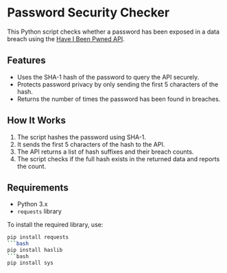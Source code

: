 # Password Security Checker

This Python script checks whether a password has been exposed in a data breach using the [Have I Been Pwned API](https://haveibeenpwned.com/Passwords).

## Features
- Uses the SHA-1 hash of the password to query the API securely.
- Protects password privacy by only sending the first 5 characters of the hash.
- Returns the number of times the password has been found in breaches.

## How It Works
1. The script hashes the password using SHA-1.
2. It sends the first 5 characters of the hash to the API.
3. The API returns a list of hash suffixes and their breach counts.
4. The script checks if the full hash exists in the returned data and reports the count.

## Requirements
- Python 3.x
- `requests` library

To install the required library, use:
```bash
pip install requests
```bash
pip install haslib
```bash
pip install sys
